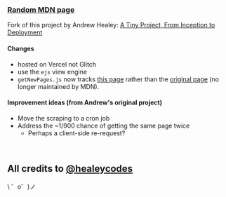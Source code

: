 ### [Random MDN page](https://random-mdn-page-b6lncbu8p-jasper-wongs-projects.vercel.app/)

Fork of this project by Andrew Healey: [A Tiny Project, From Inception to Deployment](https://healeycodes.com/tiny-project-to-completion)

#### Changes 

- hosted on Vercel not Glitch
- use the ```ejs``` view engine
-  ```getNewPages.js``` now tracks [this page](https://developer.mozilla.org/en-US/docs/Web/HTML/Attributes) rather than the [original page](https://developer.mozilla.org/en-US/docs/Web/JavaScript/Index) (no longer maintained by MDN).


#### Improvement ideas (from Andrew's original project)

- Move the scraping to a cron job
- Address the ~1/900 chance of getting the same page twice
  - Perhaps a client-side re-request?
<br>

All credits to [@healeycodes](https://twitter.com/healeycodes)
-------------------

\ ゜o゜)ノ
